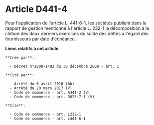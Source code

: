 # Article D441-4

Pour l'application de l'article L. 441-6-1, les sociétés publient dans le rapport de gestion mentionné à l'article L. 232-1
la décomposition à la clôture des deux derniers exercices du solde des dettes à l'égard des fournisseurs par date d'échéance.

**Liens relatifs à cet article**

	**Créé par**:

	  - Décret n°2008-1492 du 30 décembre 2008 - art. 1

	**Cité par**:

	  - Arrêté du 6 avril 2016 (Ab)
	  - Arrêté du 20 mars 2017 (V)
	  - Code de commerce - art. A441-2 (V)
	  - Code de commerce - art. D823-7-1 (V)

	**Cite**:

	  - Code de commerce - art. L232-1
	  - Code de commerce - art. L441-6-1
